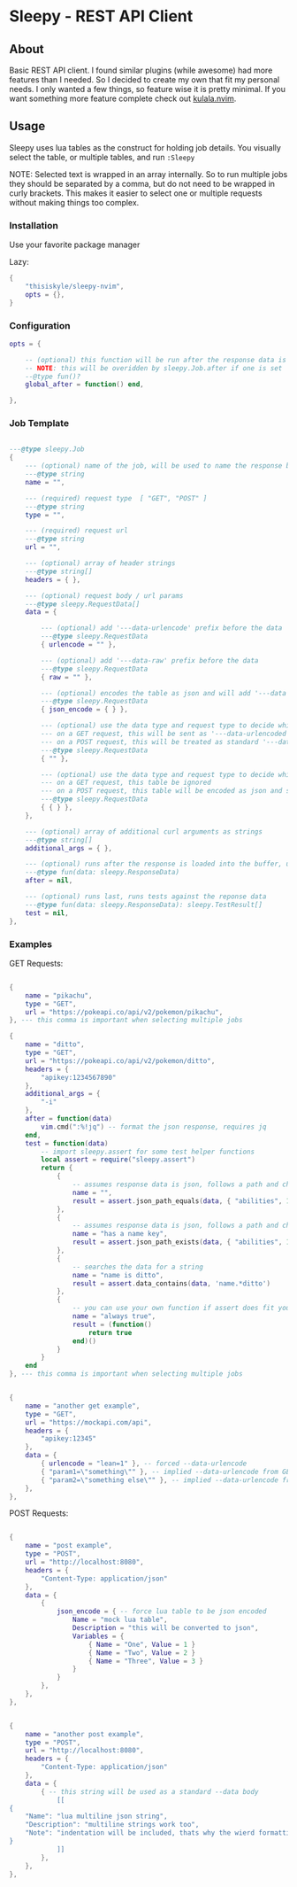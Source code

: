 # Sleepy - REST API Client

## About

Basic REST API client. I found similar plugins (while awesome) had more features than I needed.
So I decided to create my own that fit my personal needs. I only wanted a few things, so feature wise
it is pretty minimal. If you want something more feature complete check out [kulala.nvim](kulala).



## Usage

Sleepy uses lua tables as the construct for holding job details. 
You visually select the table, or multiple tables, and run `:Sleepy` 

NOTE: Selected text is wrapped in an array internally. So to run multiple jobs
they should be separated by a comma, but do not need to be wrapped in curly
brackets. This makes it easier to select one or multiple requests without making
things too complex.

### Installation

Use your favorite package manager

Lazy:

```lua
{
    "thisiskyle/sleepy-nvim",
    opts = {},
}
```

### Configuration

```lua
opts = {

    -- (optional) this function will be run after the response data is added to the new buffer useful for formatting the response
    -- NOTE: this will be overidden by sleepy.Job.after if one is set
    --@type fun()?
    global_after = function() end,

},
```


### Job Template

```lua

---@type sleepy.Job
{ 
    --- (optional) name of the job, will be used to name the response buffer
    ---@type string
    name = "", 

    --- (required) request type  [ "GET", "POST" ]
    ---@type string
    type = "",

    --- (required) request url
    ---@type string
    url = "",

    --- (optional) array of header strings
    ---@type string[]
    headers = { },

    --- (optional) request body / url params
    ---@type sleepy.RequestData[]
    data = {

        --- (optional) add '---data-urlencode' prefix before the data
        ---@type sleepy.RequestData
        { urlencode = "" }, 

        --- (optional) add '---data-raw' prefix before the data
        ---@type sleepy.RequestData
        { raw = "" },

        --- (optional) encodes the table as json and will add '---data' prefix before the data
        ---@type sleepy.RequestData
        { json_encode = { } },

        --- (optional) use the data type and request type to decide which prefix to use 
        --- on a GET request, this will be sent as '---data-urlencoded'
        --- on a POST request, this will be treated as standard '---data'
        ---@type sleepy.RequestData
        { "" },

        --- (optional) use the data type and request type to decide which prefix to use 
        --- on a GET request, this table be ignored
        --- on a POST request, this table will be encoded as json and sent as '---data'
        ---@type sleepy.RequestData
        { { } },
    },

    --- (optional) array of additional curl arguments as strings
    ---@type string[]
    additional_args = { },

    --- (optional) runs after the response is loaded into the buffer, used for formatting
    ---@type fun(data: sleepy.ResponseData)
    after = nil,

    --- (optional) runs last, runs tests against the reponse data
    ---@type fun(data: sleepy.ResponseData): sleepy.TestResult[]
    test = nil,
},

```

### Examples

GET Requests:

```lua

{ 
    name = "pikachu", 
    type = "GET", 
    url = "https://pokeapi.co/api/v2/pokemon/pikachu", 
}, --- this comma is important when selecting multiple jobs

{ 
    name = "ditto", 
    type = "GET", 
    url = "https://pokeapi.co/api/v2/pokemon/ditto", 
    headers = { 
        "apikey:1234567890"
    }, 
    additional_args = {  
        "-i"
    },
    after = function(data) 
        vim.cmd(":%!jq") -- format the json response, requires jq
    end,
    test = function(data) 
        -- import sleepy.assert for some test helper functions
        local assert = require("sleepy.assert")
        return {
            {
                -- assumes response data is json, follows a path and checks the key's value
                name = "",
                result = assert.json_path_equals(data, { "abilities", 1, "ability", "name" }, "limber")
            },
            {
                -- assumes response data is json, follows a path and checks if a key exists
                name = "has a name key",
                result = assert.json_path_exists(data, { "abilities", 1, "ability", "name" })
            },
            { 
                -- searches the data for a string
                name = "name is ditto",
                result = assert.data_contains(data, 'name.*ditto') 
            },
            { 
                -- you can use your own function if assert does fit your needs
                name = "always true",
                result = (function()
                    return true
                end)()
            }
        }
    end
}, --- this comma is important when selecting multiple jobs


{ 
    name = "another get example",
    type = "GET", 
    url = "https://mockapi.com/api",
    headers = {
        "apikey:12345" 
    },
    data = {
        { urlencode = "lean=1" }, -- forced --data-urlencode
        { "param1=\"something\"" }, -- implied --data-urlencode from GET request type
        { "param2=\"something else\"" }, -- implied --data-urlencode from GET request type
    },
},

```


POST Requests:

```lua

{ 
    name = "post example",
    type = "POST", 
    url = "http://localhost:8080",
    headers = {
        "Content-Type: application/json"
    },
    data = {
        {
            json_encode = { -- force lua table to be json encoded
                Name = "mock lua table",
                Description = "this will be converted to json",
                Variables = {
                    { Name = "One", Value = 1 }
                    { Name = "Two", Value = 2 }
                    { Name = "Three", Value = 3 }
                }
            }
        },
    },
},


{ 
    name = "another post example",
    type = "POST", 
    url = "http://localhost:8080",
    headers = {
        "Content-Type: application/json"
    },
    data = {
        { -- this string will be used as a standard --data body
            [[
{
    "Name": "lua multiline json string",
    "Description": "multiline strings work too",
    "Note": "indentation will be included, thats why the wierd formatting"
}
            ]]
        },
    },
},

```

[kulala]:  <https://github.com/mistweaverco/kulala.nvim>

